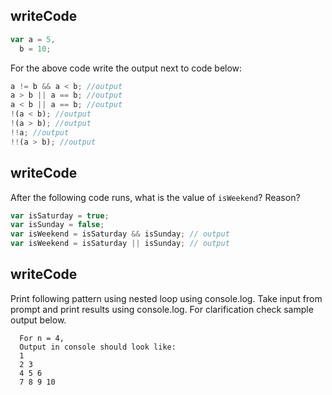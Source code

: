 ## writeCode

```js
var a = 5,
  b = 10;
```

For the above code write the output next to code below:

```js
a != b && a < b; //output
a > b || a == b; //output
a < b || a == b; //output
!(a < b); //output
!(a > b); //output
!!a; //output
!!(a > b); //output
```

## writeCode

After the following code runs, what is the value of `isWeekend`? Reason?

```js
var isSaturday = true;
var isSunday = false;
var isWeekend = isSaturday && isSunday; // output
var isWeekend = isSaturday || isSunday; // output
```

## writeCode

Print following pattern using nested loop using console.log. Take input from prompt and print results using console.log. For clarification check sample output below.

```
  For n = 4,
  Output in console should look like:
  1
  2 3
  4 5 6
  7 8 9 10
```
